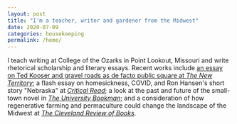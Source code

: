 ```yaml
---
layout: post
title: "I'm a teacher, writer and gardener from the Midwest"
date: 2020-07-09
categories: housekeeping
permalink: /home/
---
```


I teach writing at College of the Ozarks in Point Lookout, Missouri and write rhetorical scholarship and literary essays. Recent works include [an essay on Ted Kooser and gravel roads as de facto public square at *The New Territory*](https://newterritorymag.com/literary-landscapes/ted-kooser-seward-county-nebraska/); a flash essay on homesickness, COVID, and Ron Hansen's short story "Nebraska" at [*Critical Read*](https://criticalread.org/art-is-essential-october-2020/); a look at the past and future of the small-town novel in [*The University Bookman*](https://kirkcenter.org/reviews/can-whimsy-save-the-small-town-novel/); and a consideration of how regenerative farming and permaculture could change the landscape of the Midwest at [*The Cleveland Review of Books*](https://www.clereviewofbooks.com/home/2020/6/12/a-restored-miswestern-landscape-on-mark-shepards-restoration-agriculture). 
